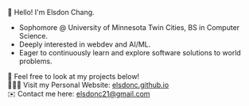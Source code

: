 👋 Hello! I'm Elsdon Chang.<br>
<ul>
    <li>Sophomore @ University of Minnesota Twin Cities, BS in Computer Science.</li>
    <li>Deeply interested in webdev and AI/ML.</li>
    <li>Eager to continuously learn and explore software solutions to world problems.</li>
</ul>

🚀 Feel free to look at my projects below!<br>
🧑🏻‍💻 Visit my Personal Website: <a href="https://elsdonc.github.io" target="_blank">elsdonc.github.io</a> <br>
✉️ Contact me here: <a href="mailto:elsdonc21@gmail.com">elsdonc21@gmail.com</a>
